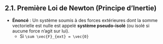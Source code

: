 ## 2.1. Première Loi de Newton (Principe d’Inertie)
- **Énoncé** : Un système soumis à des forces extérieures dont la somme vectorielle est nulle est appelé **système pseudo-isolé** (ou isolé si aucune force n’agit sur lui).
  - Si `\sum \vec{F}_{ext} = \vec{0}`
